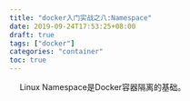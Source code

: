```yaml
---
title: "docker入门实战之八:Namespace"
date: 2019-09-24T17:53:25+08:00
draft: true
tags: ["docker"]
categories: "container"
toc: true
---
```

&emsp; Linux Namespace是Docker容器隔离的基础。

